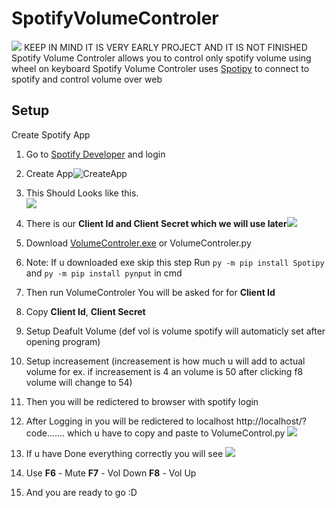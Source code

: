 # **SpotifyVolumeControler**
![]([https://i.imgur.com/jjdK2jl.mp4](https://imgur.com/a/C4dQ8j5))
KEEP IN MIND IT IS VERY EARLY PROJECT AND IT IS NOT FINISHED
Spotify Volume Controler allows you to control only spotify volume using wheel on keyboard
Spotify Volume Controler uses  [Spotipy](https://github.com/spotipy-dev/spotipy "Spotipy") to connect to spotify and control volume over web

## Setup
Create Spotify App
1. Go to [Spotify Developer](https://developer.spotify.com/dashboard/ "Spotify Developer") and login
2. Create App![CreateApp](https://cdn.upload.systems/uploads/s38kIZMc.png "Create App")
3. This Should Looks like this.                                                     
![](https://cdn.upload.systems/uploads/yMr2p6jY.png)
4. There is our **Client Id and Client Secret which we will use later**![](https://cdn.upload.systems/uploads/E3L1C3L7.png)

5. Download [VolumeControler.exe](https://github.com/Cloudzik1337/SpotifyVolumeControler/releases/download/1.0.1/VolumeControler.exe) or VolumeControler.py
6. Note: If u downloaded exe skip this step Run `py -m pip install Spotipy` and `py -m pip install pynput` in cmd
7. Then run VolumeControler You will be asked for for **Client Id**
8. Copy **Client Id**, **Client Secret**
9. Setup Deafult Volume (def vol is volume spotify will automaticly set after opening program)
10. Setup increasement (increasement is how much u will add to actual volume for ex. if increasement is 4 an volume is 50 after clicking f8 volume will change to 54)
11. Then you will be redictered to browser with spotify login
12. After Logging in you will be redictered to localhost http://localhost/?code....... which u have to copy and paste to VolumeControl.py
![](https://cdn.upload.systems/uploads/kIqzdS20.png)
13. If u have Done everything correctly you will see ![](https://cdn.upload.systems/uploads/k5ZYNs9z.png)
14. Use **F6** - Mute **F7** - Vol Down **F8** - Vol Up
15. And you are ready to go :D
